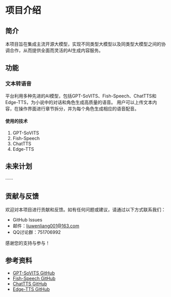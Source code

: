 # 项目介绍

## 简介
本项目旨在集成主流开源大模型，实现不同类型大模型以及同类型大模型之间的协调合作，从而提供全面而灵活的AI生成内容服务。

## 功能
### 文本转语音
平台利用多种先进的AI模型，包括GPT-SoVITS、Fish-Speech、ChatTTS和Edge-TTS，为小说中的对话和角色生成高质量的语音。
用户可以上传文本内容，在操作界面进行章节拆分，并为每个角色生成相应的语音配音。

#### 使用的技术
1. GPT-SoVITS
2. Fish-Speech
3. ChatTTS
4. Edge-TTS


## 未来计划
······

## 贡献与反馈
欢迎对本项目进行贡献和反馈。如有任何问题或建议，请通过以下方式联系我们：
- GitHub Issues
- 邮件：liuwenliang001@163.com
- QQ讨论群：751706992

感谢您的支持与参与！

## 参考资料
- [GPT-SoVITS GitHub](https://github.com/RVC-Boss/GPT-SoVITS)
- [Fish-Speech GitHub](https://github.com/fishaudio/fish-speech)
- [ChatTTS GitHub](https://github.com/2noise/ChatTTS)
- [Edge-TTS GitHub](https://github.com/rany2/edge-tts)
